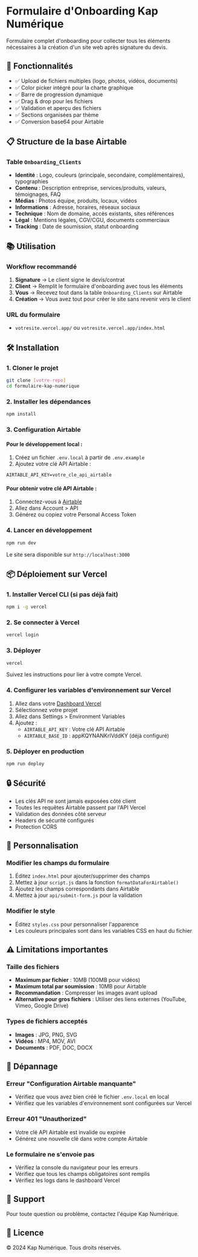 # Formulaire d'Onboarding Kap Numérique

Formulaire complet d'onboarding pour collecter tous les éléments nécessaires à la création d'un site web après signature du devis.

## 🚀 Fonctionnalités
- ✅ Upload de fichiers multiples (logo, photos, vidéos, documents)
- ✅ Color picker intégré pour la charte graphique
- ✅ Barre de progression dynamique
- ✅ Drag & drop pour les fichiers
- ✅ Validation et aperçu des fichiers
- ✅ Sections organisées par thème
- ✅ Conversion base64 pour Airtable

## 📋 Structure de la base Airtable

### Table `Onboarding_Clients`
- **Identité** : Logo, couleurs (principale, secondaire, complémentaires), typographies
- **Contenu** : Description entreprise, services/produits, valeurs, témoignages, FAQ
- **Médias** : Photos équipe, produits, locaux, vidéos
- **Informations** : Adresse, horaires, réseaux sociaux
- **Technique** : Nom de domaine, accès existants, sites références
- **Légal** : Mentions légales, CGV/CGU, documents commerciaux
- **Tracking** : Date de soumission, statut onboarding

## 📚 Utilisation

### Workflow recommandé
1. **Signature** → Le client signe le devis/contrat
2. **Client** → Remplit le formulaire d'onboarding avec tous les éléments
3. **Vous** → Recevez tout dans la table `Onboarding_Clients` sur Airtable
4. **Création** → Vous avez tout pour créer le site sans revenir vers le client

### URL du formulaire
- `votresite.vercel.app/` ou `votresite.vercel.app/index.html`

## 🛠️ Installation

### 1. Cloner le projet
```bash
git clone [votre-repo]
cd formulaire-kap-numerique
```

### 2. Installer les dépendances
```bash
npm install
```

### 3. Configuration Airtable

#### Pour le développement local :
1. Créez un fichier `.env.local` à partir de `.env.example`
2. Ajoutez votre clé API Airtable :
```
AIRTABLE_API_KEY=votre_cle_api_airtable
```

#### Pour obtenir votre clé API Airtable :
1. Connectez-vous à [Airtable](https://airtable.com)
2. Allez dans Account > API
3. Générez ou copiez votre Personal Access Token

### 4. Lancer en développement
```bash
npm run dev
```
Le site sera disponible sur `http://localhost:3000`

## 📦 Déploiement sur Vercel

### 1. Installer Vercel CLI (si pas déjà fait)
```bash
npm i -g vercel
```

### 2. Se connecter à Vercel
```bash
vercel login
```

### 3. Déployer
```bash
vercel
```
Suivez les instructions pour lier à votre compte Vercel.

### 4. Configurer les variables d'environnement sur Vercel

1. Allez dans votre [Dashboard Vercel](https://vercel.com/dashboard)
2. Sélectionnez votre projet
3. Allez dans Settings > Environment Variables
4. Ajoutez :
   - `AIRTABLE_API_KEY` : Votre clé API Airtable
   - `AIRTABLE_BASE_ID` : appKQYNANKrIVddKY (déjà configuré)

### 5. Déployer en production
```bash
npm run deploy
```

## 🔒 Sécurité

- Les clés API ne sont jamais exposées côté client
- Toutes les requêtes Airtable passent par l'API Vercel
- Validation des données côté serveur
- Headers de sécurité configurés
- Protection CORS

## 📝 Personnalisation

### Modifier les champs du formulaire
1. Éditez `index.html` pour ajouter/supprimer des champs
2. Mettez à jour `script.js` dans la fonction `formatDataForAirtable()`
3. Ajoutez les champs correspondants dans Airtable
4. Mettez à jour `api/submit-form.js` pour la validation

### Modifier le style
- Éditez `styles.css` pour personnaliser l'apparence
- Les couleurs principales sont dans les variables CSS en haut du fichier

## ⚠️ Limitations importantes

### Taille des fichiers
- **Maximum par fichier** : 10MB (100MB pour vidéos)
- **Maximum total par soumission** : 10MB pour Airtable
- **Recommandation** : Compresser les images avant upload
- **Alternative pour gros fichiers** : Utiliser des liens externes (YouTube, Vimeo, Google Drive)

### Types de fichiers acceptés
- **Images** : JPG, PNG, SVG
- **Vidéos** : MP4, MOV, AVI
- **Documents** : PDF, DOC, DOCX

## 🐛 Dépannage

### Erreur "Configuration Airtable manquante"
- Vérifiez que vous avez bien créé le fichier `.env.local` en local
- Vérifiez que les variables d'environnement sont configurées sur Vercel

### Erreur 401 "Unauthorized"
- Votre clé API Airtable est invalide ou expirée
- Générez une nouvelle clé dans votre compte Airtable

### Le formulaire ne s'envoie pas
- Vérifiez la console du navigateur pour les erreurs
- Vérifiez que tous les champs obligatoires sont remplis
- Vérifiez les logs dans le dashboard Vercel

## 📧 Support

Pour toute question ou problème, contactez l'équipe Kap Numérique.

## 📄 Licence

© 2024 Kap Numérique. Tous droits réservés.